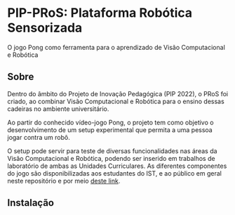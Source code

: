 # PIP-PRoS: Plataforma Robótica Sensorizada

O jogo Pong como ferramenta para o aprendizado de Visão Computacional e Robótica


## Sobre
Dentro do âmbito do Projeto de Inovação Pedagógica (PIP 2022), o PRoS foi criado, ao combinar Visão Computacional e Robótica para o ensino dessas cadeiras no ambiente universitário.

Ao partir do conhecido vídeo-jogo Pong, o projeto tem como objetivo o desenvolvimento de um setup experimental que permita a uma pessoa jogar contra um robô.

O setup pode servir para teste de diversas funcionalidades nas áreas da Visão Computacional e Robótica, podendo ser inserido em trabalhos de laboratório de ambas as Unidades Curriculares. As diferentes componentes do jogo são disponibilizadas aos estudantes do IST, e ao público em geral neste repositório e por meio [deste link](https://sites.google.com/tecnico.ulisboa.pt/pip-pros/home).


## Instalação

